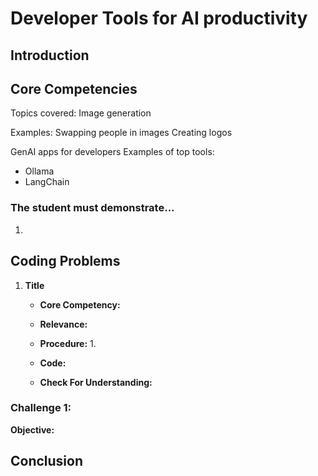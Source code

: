 # Developer Tools for AI productivity

## Introduction


## Core Competencies
Topics covered:
Image generation

Examples:
Swapping people in images
Creating logos

GenAI apps for developers
Examples of top tools:

- Ollama
- LangChain

### The student must demonstrate...

1. 

## Coding Problems

1. **Title**
   
   - **Core Competency:** 
   
   - **Relevance:** 
   
   - **Procedure:**
      1. 

   - **Code:**
    
    - **Check For Understanding:** 


### Challenge 1: 

**Objective:** 

## Conclusion

